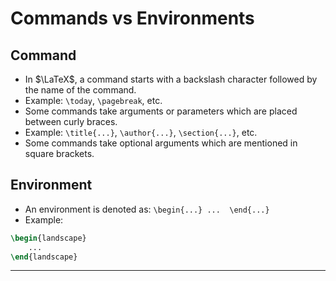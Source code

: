 # Commands vs Environments

## Command

* In $\LaTeX$, a command starts with a backslash character followed by the name of the command.
* Example: `\today`, `\pagebreak`, etc.
* Some commands take arguments or parameters which are placed between curly braces.
* Example: `\title{...}`, `\author{...}`, `\section{...}`, etc.
* Some commands take optional arguments which are mentioned in square brackets.

## Environment

* An environment is denoted as: `\begin{...} ...  \end{...}`
* Example:
```tex
\begin{landscape}
	...
\end{landscape}
```

---
